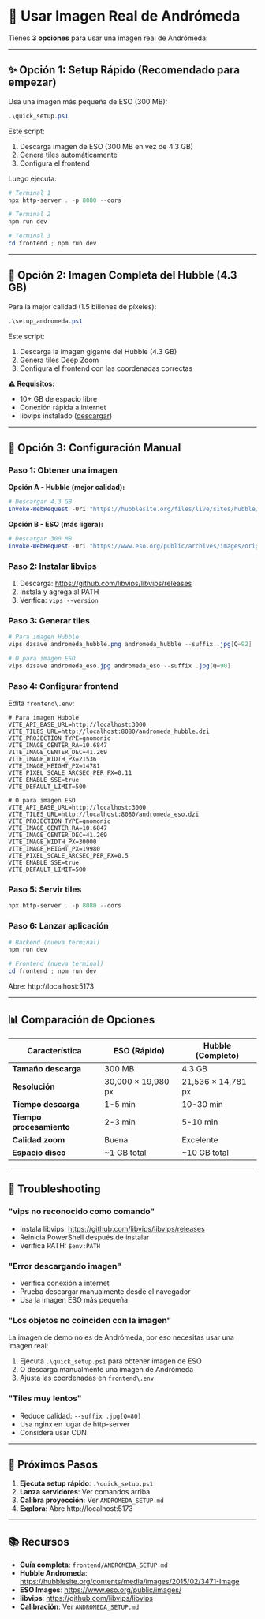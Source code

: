 # 🌌 Usar Imagen Real de Andrómeda

Tienes **3 opciones** para usar una imagen real de Andrómeda:

---

## ✨ Opción 1: Setup Rápido (Recomendado para empezar)

Usa una imagen más pequeña de ESO (300 MB):

```powershell
.\quick_setup.ps1
```

Este script:
1. Descarga imagen de ESO (300 MB en vez de 4.3 GB)
2. Genera tiles automáticamente
3. Configura el frontend

Luego ejecuta:
```powershell
# Terminal 1
npx http-server . -p 8080 --cors

# Terminal 2
npm run dev

# Terminal 3
cd frontend ; npm run dev
```

---

## 🚀 Opción 2: Imagen Completa del Hubble (4.3 GB)

Para la mejor calidad (1.5 billones de píxeles):

```powershell
.\setup_andromeda.ps1
```

Este script:
1. Descarga la imagen gigante del Hubble (4.3 GB)
2. Genera tiles Deep Zoom
3. Configura el frontend con las coordenadas correctas

**⚠️ Requisitos:**
- 10+ GB de espacio libre
- Conexión rápida a internet
- libvips instalado ([descargar](https://github.com/libvips/libvips/releases))

---

## 🎯 Opción 3: Configuración Manual

### Paso 1: Obtener una imagen

**Opción A - Hubble (mejor calidad):**
```powershell
# Descargar 4.3 GB
Invoke-WebRequest -Uri "https://hubblesite.org/files/live/sites/hubble/files/home/resource-gallery/images/_images/STSCI-H-p1501a-f-21536x14781.png" -OutFile "andromeda_hubble.png"
```

**Opción B - ESO (más ligera):**
```powershell
# Descargar 300 MB
Invoke-WebRequest -Uri "https://www.eso.org/public/archives/images/original/eso1532a.jpg" -OutFile "andromeda_eso.jpg"
```

### Paso 2: Instalar libvips

1. Descarga: https://github.com/libvips/libvips/releases
2. Instala y agrega al PATH
3. Verifica: `vips --version`

### Paso 3: Generar tiles

```powershell
# Para imagen Hubble
vips dzsave andromeda_hubble.png andromeda_hubble --suffix .jpg[Q=92]

# O para imagen ESO
vips dzsave andromeda_eso.jpg andromeda_eso --suffix .jpg[Q=90]
```

### Paso 4: Configurar frontend

Edita `frontend\.env`:

```env
# Para imagen Hubble
VITE_API_BASE_URL=http://localhost:3000
VITE_TILES_URL=http://localhost:8080/andromeda_hubble.dzi
VITE_PROJECTION_TYPE=gnomonic
VITE_IMAGE_CENTER_RA=10.6847
VITE_IMAGE_CENTER_DEC=41.269
VITE_IMAGE_WIDTH_PX=21536
VITE_IMAGE_HEIGHT_PX=14781
VITE_PIXEL_SCALE_ARCSEC_PER_PX=0.11
VITE_ENABLE_SSE=true
VITE_DEFAULT_LIMIT=500
```

```env
# O para imagen ESO
VITE_API_BASE_URL=http://localhost:3000
VITE_TILES_URL=http://localhost:8080/andromeda_eso.dzi
VITE_PROJECTION_TYPE=gnomonic
VITE_IMAGE_CENTER_RA=10.6847
VITE_IMAGE_CENTER_DEC=41.269
VITE_IMAGE_WIDTH_PX=30000
VITE_IMAGE_HEIGHT_PX=19980
VITE_PIXEL_SCALE_ARCSEC_PER_PX=0.5
VITE_ENABLE_SSE=true
VITE_DEFAULT_LIMIT=500
```

### Paso 5: Servir tiles

```powershell
npx http-server . -p 8080 --cors
```

### Paso 6: Lanzar aplicación

```powershell
# Backend (nueva terminal)
npm run dev

# Frontend (nueva terminal)
cd frontend ; npm run dev
```

Abre: http://localhost:5173

---

## 📊 Comparación de Opciones

| Característica | ESO (Rápido) | Hubble (Completo) |
|----------------|--------------|-------------------|
| **Tamaño descarga** | 300 MB | 4.3 GB |
| **Resolución** | 30,000 × 19,980 px | 21,536 × 14,781 px |
| **Tiempo descarga** | 1-5 min | 10-30 min |
| **Tiempo procesamiento** | 2-3 min | 5-10 min |
| **Calidad zoom** | Buena | Excelente |
| **Espacio disco** | ~1 GB total | ~10 GB total |

---

## 🔧 Troubleshooting

### "vips no reconocido como comando"
- Instala libvips: https://github.com/libvips/libvips/releases
- Reinicia PowerShell después de instalar
- Verifica PATH: `$env:PATH`

### "Error descargando imagen"
- Verifica conexión a internet
- Prueba descargar manualmente desde el navegador
- Usa la imagen ESO más pequeña

### "Los objetos no coinciden con la imagen"
La imagen de demo no es de Andrómeda, por eso necesitas usar una imagen real:
1. Ejecuta `.\quick_setup.ps1` para obtener imagen de ESO
2. O descarga manualmente una imagen de Andrómeda
3. Ajusta las coordenadas en `frontend\.env`

### "Tiles muy lentos"
- Reduce calidad: `--suffix .jpg[Q=80]`
- Usa nginx en lugar de http-server
- Considera usar CDN

---

## 🎯 Próximos Pasos

1. **Ejecuta setup rápido**: `.\quick_setup.ps1`
2. **Lanza servidores**: Ver comandos arriba
3. **Calibra proyección**: Ver `ANDROMEDA_SETUP.md`
4. **Explora**: Abre http://localhost:5173

---

## 📚 Recursos

- **Guía completa**: `frontend/ANDROMEDA_SETUP.md`
- **Hubble Andromeda**: https://hubblesite.org/contents/media/images/2015/02/3471-Image
- **ESO Images**: https://www.eso.org/public/images/
- **libvips**: https://github.com/libvips/libvips
- **Calibración**: Ver `ANDROMEDA_SETUP.md`
